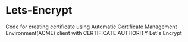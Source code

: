 # Lets-Encrypt
Code for creating certificate using Automatic Certificate Management Environment(ACME) client with CERTIFICATE AUTHORITY Let's Encrypt

